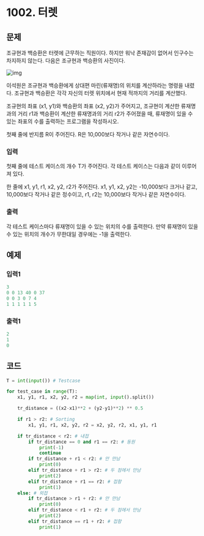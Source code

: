 # 1002. 터렛



## 문제

조규현과 백승환은 터렛에 근무하는 직원이다. 하지만 워낙 존재감이 없어서 인구수는 차지하지 않는다. 다음은 조규현과 백승환의 사진이다.

![img](https://www.acmicpc.net/upload/201003/dfcmhrjj_142c3w76qg8_b.jpg)

이석원은 조규현과 백승환에게 상대편 마린(류재명)의 위치를 계산하라는 명령을 내렸다. 조규현과 백승환은 각각 자신의 터렛 위치에서 현재 적까지의 거리를 계산했다.

조규현의 좌표 (x1, y1)와 백승환의 좌표 (x2, y2)가 주어지고, 조규현이 계산한 류재명과의 거리 r1과 백승환이 계산한 류재명과의 거리 r2가 주어졌을 때, 류재명이 있을 수 있는 좌표의 수를 출력하는 프로그램을 작성하시오.

첫째 줄에 반지름 R이 주어진다. R은 10,000보다 작거나 같은 자연수이다.

### 입력

첫째 줄에 테스트 케이스의 개수 T가 주어진다. 각 테스트 케이스는 다음과 같이 이루어져 있다.

한 줄에 x1, y1, r1, x2, y2, r2가 주어진다. x1, y1, x2, y2는 -10,000보다 크거나 같고, 10,000보다 작거나 같은 정수이고, r1, r2는 10,000보다 작거나 같은 자연수이다.

### 출력

각 테스트 케이스마다 류재명이 있을 수 있는 위치의 수를 출력한다. 만약 류재명이 있을 수 있는 위치의 개수가 무한대일 경우에는 -1을 출력한다.



## 예제

### 입력1

```python
3
0 0 13 40 0 37
0 0 3 0 7 4
1 1 1 1 1 5
```

### 출력1

```python
2
1
0
```





## 코드

```python
T = int(input()) # Testcase

for test_case in range(T):
    x1, y1, r1, x2, y2, r2 = map(int, input().split())

    tr_distance = ((x2-x1)**2 + (y2-y1)**2) ** 0.5

    if r1 > r2: # Sorting
        x1, y1, r1, x2, y2, r2 = x2, y2, r2, x1, y1, r1

    if tr_distance < r2: # 내접
        if tr_distance == 0 and r1 == r2: # 동원
            print(-1)
            continue
        if tr_distance + r1 < r2: # 안 만남
            print(0)
        elif tr_distance + r1 > r2: # 두 점에서 만남
            print(2)
        elif tr_distance + r1 == r2: # 접함
            print(1)
    else: # 외접
        if tr_distance > r1 + r2: # 안 만남
            print(0)
        elif tr_distance < r1 + r2: # 두 점에서 만남
            print(2)
        elif tr_distance == r1 + r2: # 접함
            print(1)
```
